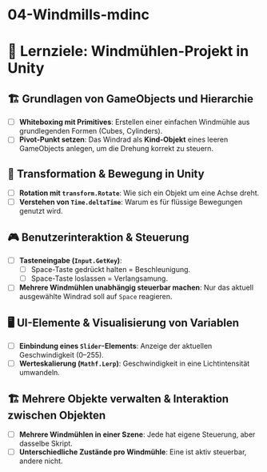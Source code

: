 # 04-Windmills-mdinc
# 🎯 Lernziele: Windmühlen-Projekt in Unity

## 🏗 **Grundlagen von GameObjects und Hierarchie**
- [ ] **Whiteboxing mit Primitives**: Erstellen einer einfachen Windmühle aus grundlegenden Formen (Cubes, Cylinders).
- [ ] **Pivot-Punkt setzen**: Das Windrad als **Kind-Objekt** eines leeren GameObjects anlegen, um die Drehung korrekt zu steuern.

## 🔄 **Transformation & Bewegung in Unity**
- [ ] **Rotation mit `transform.Rotate`**: Wie sich ein Objekt um eine Achse dreht.
- [ ] **Verstehen von `Time.deltaTime`**: Warum es für flüssige Bewegungen genutzt wird.

## 🎮 **Benutzerinteraktion & Steuerung**
- [ ] **Tasteneingabe (`Input.GetKey`)**: 
  - [ ] Space-Taste gedrückt halten = Beschleunigung.
  - [ ] Space-Taste loslassen = Verlangsamung.
- [ ] **Mehrere Windmühlen unabhängig steuerbar machen**: Nur das aktuell ausgewählte Windrad soll auf `Space` reagieren.

## 🖥 **UI-Elemente & Visualisierung von Variablen**
- [ ] **Einbindung eines `Slider`-Elements**: Anzeige der aktuellen Geschwindigkeit (0–255).
- [ ] **Werteskalierung (`Mathf.Lerp`)**: Geschwindigkeit in eine Lichtintensität umwandeln.

## 🏗 **Mehrere Objekte verwalten & Interaktion zwischen Objekten**
- [ ] **Mehrere Windmühlen in einer Szene**: Jede hat eigene Steuerung, aber dasselbe Skript.
- [ ] **Unterschiedliche Zustände pro Windmühle**: Eine ist aktiv steuerbar, andere nicht.
